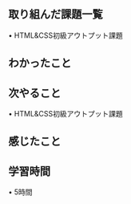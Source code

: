 ## 取り組んだ課題一覧
• HTML&CSS初級アウトプット課題

## わかったこと

## 次やること
• HTML&CSS初級アウトプット課題

## 感じたこと

## 学習時間
• 5時間
